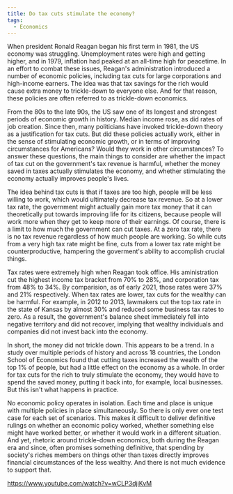```yaml
---
title: Do tax cuts stimulate the economy?
tags:
  - Economics
---
```


When president Ronald Reagan began his first term in 1981, the US economy was struggling. Unemployment rates were high and getting higher, and in 1979, inflation had peaked at an all-time high for peacetime. In an effort to combat these issues, Reagan's administration introduced a number of economic policies, including tax cuts for large corporations and high-income earners. The idea was that tax savings for the rich would cause extra money to trickle-down to everyone else. And for that reason, these policies are often referred to as trickle-down economics.

From the 80s to the late 90s, the US saw one of its longest and strongest periods of economic growth in history. Median income rose, as did rates of job creation. Since then, many politicians have invoked trickle-down theory as a justification for tax cuts. But did these policies actually work, either in the sense of stimulating economic growth, or in terms of improving circumstances for Americans? Would they work in other circumstances? To answer these questions, the main things to consider are whether the impact of tax cut on the government's tax revenue is harmful, whether the money saved in taxes actually stimulates the economy, and whether stimulating the economy actually improves people's lives.

The idea behind tax cuts is that if taxes are too high, people will be less willing to work, which would ultimately decrease tax revenue. So at a lower tax rate, the government might actually gain more tax money that it can theoretically put towards improving life for its citizens, because people will work more when they get to keep more of their earnings. Of course, there is a limit to how much the government can cut taxes. At a zero tax rate, there is no tax revenue regardless of how much people are working. So while cuts from a very high tax rate might be fine, cuts from a lower tax rate might be counterproductive, hampering the goverment's ability to accomplish crucial things.

Tax rates were extremely high when Reagan took office. His aministration cut the highest income tax bracket from 70% to 28%, and corporation tax from 48% to 34%. By comparision, as of early 2021, those rates were 37% and 21% respectively. When tax rates are lower, tax cuts for the wealthy can be harmful. For example, in 2012 to 2013, lawmakers cut the top tax rate in the state of Kansas by almost 30% and reduced some business tax rates to zero. As a result, the government's balance sheet immediately fell into negative territory and did not recover, implying that wealthy individuals and companies did not invest back into the economy.

In short, the money did not trickle down. This appears to be a trend. In a study over multiple periods of history and across 18 countries, the London School of Economics found that cutting taxes increased the wealth of the top 1% of people, but had a little effect on the economy as a whole. In order for tax cuts for the rich to truly stimulate the economy, they would have to spend the saved money, putting it back into, for example, local businesses. But this isn't what happens in practice.

No economic policy operates in isolation. Each time and place is unique with multiple policies in place simultaneously. So there is only ever one test case for each set of scenarios. This makes it difficult to deliver definitive rulings on whether an economic policy worked, whether something else might have worked better, or whether it would work in a different situation. And yet, rhetoric around trickle-down economics, both during the Reagan era and since, often promises something definitive, that spending by society's riches members on things other than taxes directly improves financial circumstances of the less wealthy. And there is not much evidence to support that.

https://www.youtube.com/watch?v=wCLP3djiKvM
